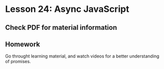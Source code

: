 # Lesson 24: Async JavaScript

## Check PDF for material information

## Homework

Go throught learning material, and watch videos for a better understanding of promises.
